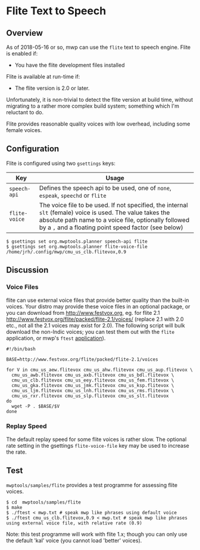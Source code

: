 Flite Text to Speech
====================

## Overview

As of 2018-05-16 or so, mwp can use the `flite` text to speech engine. Flite is enabled if:

* You have the flite development files installed

Flite is available at run-time if:

* The flite version is 2.0 or later.

Unfortunately, it is non-trivial to detect the flite version at build time, without migrating to a rather more complex build system; something which I'm reluctant to do.

Flite provides reasonable quality voices with low overhead, including some female voices.

## Configuration

Flite is configured using two `gsettings` keys:

| Key | Usage | 
| --- | ----- | 
| `speech-api` | Defines the speech api to be used, one of `none`, `espeak`, `speechd` or `flite`  |
| `flite-voice` | The voice file to be used. If not specified, the internal `slt` (female) voice is used. The value takes the absolute path name to a voice file, optionally followed by a `,` and a floating point speed factor (see below) | 

```
$ gsettings set org.mwptools.planner speech-api flite
$ gsettings set org.mwptools.planner flite-voice-file /home/jrh/.config/mwp/cmu_us_clb.flitevox,0.9
```

## Discussion

### Voice Files

flite can use external voice files that provide better quality than the built-in voices. Your distro may provide these voice files in an optional package, or you can download from http://www.festvox.org, eg. for flite 2.1 http://www.festvox.org/flite/packed/flite-2.1/voices/ (replace 2.1 with 2.0 etc., not all the 2.1 voices may exist for 2.0). The following script will bulk download the non-Indic voices; you can test them out with the `flite` application, or mwp's `ftest` [application](#test)).

```
#!/bin/bash

BASE=http://www.festvox.org/flite/packed/flite-2.1/voices

for V in cmu_us_aew.flitevox cmu_us_ahw.flitevox cmu_us_aup.flitevox \
  cmu_us_awb.flitevox cmu_us_axb.flitevox cmu_us_bdl.flitevox \
  cmu_us_clb.flitevox cmu_us_eey.flitevox cmu_us_fem.flitevox \
  cmu_us_gka.flitevox cmu_us_jmk.flitevox cmu_us_ksp.flitevox \
  cmu_us_ljm.flitevox cmu_us_lnh.flitevox cmu_us_rms.flitevox \
  cmu_us_rxr.flitevox cmu_us_slp.flitevox cmu_us_slt.flitevox
do
  wget -P . $BASE/$V
done
```

### Replay Speed

The default replay speed for some flite voices is rather slow. The optional rate setting in the gsettings `flite-voice-file` key may be used to increase the rate.

## Test

`mwptools/samples/flite` provides a test programme for assessing flite voices.

```
$ cd  mwptools/samples/flite
$ make
$ ./ftest < mwp.txt # speak mwp like phrases using default voice
$ ./ftest cmu_us_clb.flitevox,0.9 < mwp.txt # speak mwp like phrases using external voice file, with relative rate (0.9)
```

Note: this test programme will work with flite 1.x; though you can only use the default 'kal' voice (you cannot load 'better' voices). 
